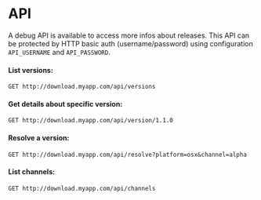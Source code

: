 # API

A debug API is available to access more infos about releases. This API can be protected by HTTP basic auth (username/password) using configuration `API_USERNAME` and `API_PASSWORD`.

#### List versions:

```
GET http://download.myapp.com/api/versions
```

#### Get details about specific version:

```
GET http://download.myapp.com/api/version/1.1.0
```

#### Resolve a version:

```
GET http://download.myapp.com/api/resolve?platform=osx&channel=alpha
```

#### List channels:

```
GET http://download.myapp.com/api/channels
```
